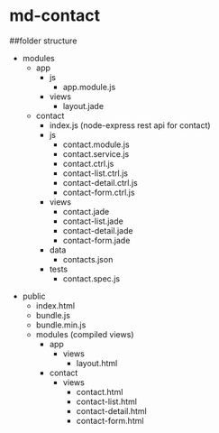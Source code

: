 # md-contact

##folder structure

- modules
  * app
    * js
      * app.module.js
    * views
      * layout.jade 
  * contact
    * index.js (node-express rest api for contact) 
    * js
      * contact.module.js
      * contact.service.js
      * contact.ctrl.js
      * contact-list.ctrl.js
      * contact-detail.ctrl.js
      * contact-form.ctrl.js
    * views
      * contact.jade
      * contact-list.jade
      * contact-detail.jade
      * contact-form.jade
    * data
      * contacts.json
    * tests
      * contact.spec.js
* public
  * index.html
  * bundle.js
  * bundle.min.js
  * modules (compiled views)
    * app
      * views
        * layout.html 
    * contact
      * views
        * contact.html
        * contact-list.html
        * contact-detail.html
        * contact-form.html
